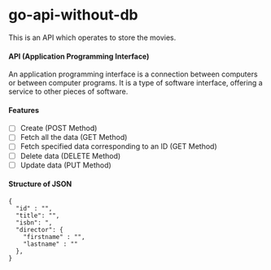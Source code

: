 

# go-api-without-db
This is an API which operates to store the movies.

#### API (Application Programming Interface)
An application programming interface is a connection between computers or between computer programs. It is a type of software interface, offering a service to other pieces of software.

#### Features
 - [ ] Create (POST Method)
 - [ ] Fetch all the data (GET Method)
 - [ ] Fetch specified data corresponding to an ID (GET Method)
 - [ ] Delete data (DELETE Method)
 - [ ] Update data (PUT Method) 

#### Structure of JSON
    {
      "id" : "",
      "title": "",
      "isbn": ",
      "director": {
        "firstname" : "",
        "lastname" : ""
      },
    }

